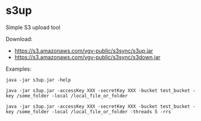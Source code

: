 s3up
====

Simple S3 upload tool

Download:
* https://s3.amazonaws.com/vgv-public/s3sync/s3up.jar
* https://s3.amazonaws.com/vgv-public/s3sync/s3down.jar


Examples:
```
java -jar s3up.jar -help
```

```
java -jar s3up.jar -accessKey XXX -secretKey XXX -bucket test_bucket -key /some_folder -local /local_file_or_folder
```

```
java -jar s3up.jar -accessKey XXX -secretKey XXX -bucket test_bucket -key /some_folder -local /local_file_or_folder -threads 5 -rrs
```


